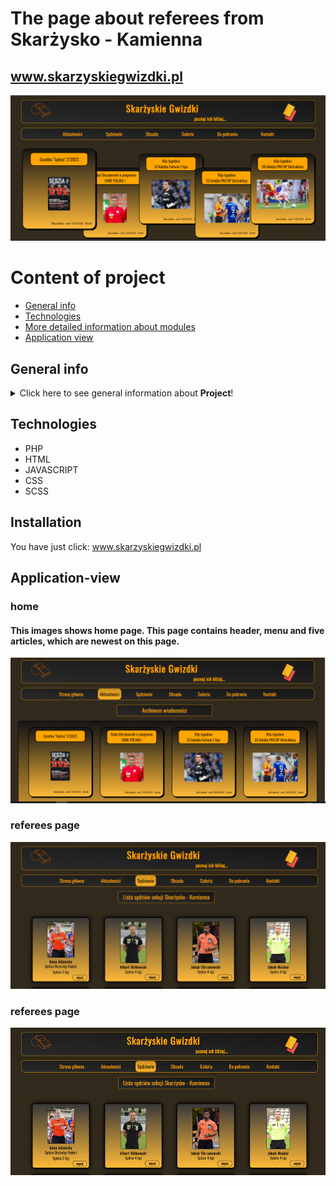 # The page about referees from Skarżysko - Kamienna <br> 
## www.skarzyskiegwizdki.pl 
![a screenshot presenting the front page of the project website](./images/README/home.png)

# Content of project
* [General info](#general-info)
* [Technologies](#technologies)
* [More detailed information about modules](#more-detailed-information-about-modules)
* [Application view](#application-view)


## General info
<details>
<summary>Click here to see general information about <b>Project</b>!</summary>
This page is about the referees from Skarżysko - Kamienna.
</details>


## Technologies
<ul>
<li>PHP</li>
<li>HTML</li>
<li>JAVASCRIPT</li>
<li>CSS</li>
<li>SCSS</li>
</ul>

## Installation
You have just click: www.skarzyskiegwizdki.pl

## Application-view
### home
#### This images shows home page. This page contains header, menu and five articles, which are newest on this page.  
![a screenshot presenting the front page of the project website](./images/README/news.png)

### referees page
![a screenshot presenting the front page of the project website](./images/README/refs.png)

### referees page
![a screenshot presenting the front page of the project website](./images/README/refsCopy.png)
